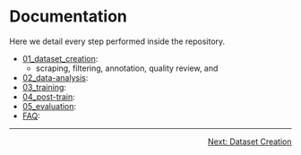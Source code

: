 # Documentation

Here we detail every step performed inside the repository.

- [01_dataset_creation](01_dataset_creation.md):
  - scraping, filtering, annotation, quality review, and
- [02_data-analysis](02_data_analysis):
- [03_training](03_training.md):
- [04_post-train](04_post_train.md):
- [05_evaluation](05_evaluation.md):
- [FAQ](faq.md):

---
<div align="right">

   [Next: Dataset Creation](01_dataset_creation.md)

</div>
